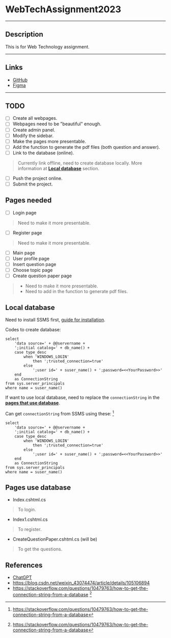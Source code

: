# **WebTechAssignment2023**

--- 

## **Description**

This is for Web Technology assignment.

---

## **Links**

* [GitHub](https://github.com/BCS21090011/WebTechAssignment2023.git)
* [Figma](https://www.figma.com/file/0grXPVhB7sIiSKGHO9Q1H9/Untitled?node-id=15%3A3&t=pVewqGUSb8sBxukY-1)

---

## **TODO**

* [ ] Create all webpages.
* [ ] Webpages need to be "beautiful" enough.
* [ ] Create admin panel.
* [ ] Modify the sidebar.
* [ ] Make the pages more presentable.
* [ ] Add the function to generate the pdf files (both question and answer).
* [ ] Link to the database (online).
> Currently link offline, need to create database locally. More information at [**Local database**](#Local-database) section.
* [ ] Push the project online.
* [ ] Submit the project.

## **Pages needed**

* [ ] Login page
> Need to make it more presentable.
* [ ] Register page
> Need to make it more presentable.
* [ ] Main page
* [ ] User profile page
* [ ] Insert question page
* [ ] Choose topic page
* [ ] Create question paper page
> * Need to make it more presentable.
> * Need to add in the function to generate pdf files.
  
## **Local database**

Need to install SSMS first, [guide for installation](https://blog.csdn.net/weixin_43074474/article/details/105106894).

Codes to create database:

```MSSQL
select
    'data source=' + @@servername +
    ';initial catalog=' + db_name() +
    case type_desc
        when 'WINDOWS_LOGIN' 
            then ';trusted_connection=true'
        else
            ';user id=' + suser_name() + ';password=<<YourPassword>>'
    end
    as ConnectionString
from sys.server_principals
where name = suser_name()
```

If want to use local database, need to replace the `connectionString` in the [**pages that use database**](#Pages-use-database).

Can get `connectionString` from SSMS using these: [^1]

```MSSQL
select
    'data source=' + @@servername +
    ';initial catalog=' + db_name() +
    case type_desc
        when 'WINDOWS_LOGIN' 
            then ';trusted_connection=true'
        else
            ';user id=' + suser_name() + ';password=<<YourPassword>>'
    end
    as ConnectionString
from sys.server_principals
where name = suser_name()
```

## **Pages use database**

* Index.cshtml.cs
> To login.
* Index1.cshtml.cs
> To register.
* CreateQuestionPaper.cshtml.cs (will be)
> To get the questions.

## **References**

* [ChatGPT](https://chat.openai.com/chat)
* https://blog.csdn.net/weixin_43074474/article/details/105106894
* https://stackoverflow.com/questions/10479763/how-to-get-the-connection-string-from-a-database [^1]

[^1]: https://stackoverflow.com/questions/10479763/how-to-get-the-connection-string-from-a-database

